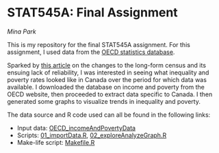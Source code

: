 STAT545A: Final Assignment
========================
*Mina Park*

This is my repository for the final STAT545A assignment. For this assignment, I used data from the [OECD statistics database](http://www.oecd.org/statistics/). 

Sparked by [this article](http://www.theglobeandmail.com/commentary/canadas-voluntary-census-is-worthless-heres-why/article14674558/) on the changes to the long-form census and its ensuing lack of reliability, I was interested in seeing what inequality and poverty rates looked like in Canada over the period for which data was available. I downloaded the database on income and poverty from the OECD website, then proceeded to extract data specific to Canada. I then generated some graphs to visualize trends in inequality and poverty. 

The data source and R code used can all be found in the following links:
- Input data: [OECD_incomeAndPovertyData](https://github.com/parkm87/stat545a_finalAssignment/blob/master/OECD_incomeAndPovertyData)
- Scripts: [01_importData.R](https://github.com/parkm87/stat545a_finalAssignment/blob/master/01_importData.R), [02_exploreAnalyzeGraph.R](https://github.com/parkm87/stat545a_finalAssignment/blob/master/02_exploreAnalyzeGraph.R)
- Make-life script: [Makefile.R](https://github.com/parkm87/stat545a_finalAssignment/blob/master/Makefile.R)

